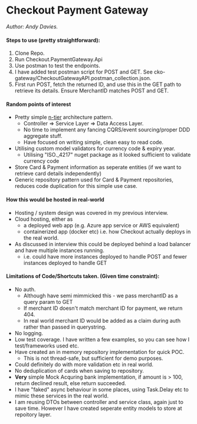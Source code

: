 # Checkout Payment Gateway
_Author: Andy Davies._

#### Steps to use (pretty straightforward):
1. Clone Repo.
2. Run Checkout.PaymentGateway.Api
3. Use postman to test the endpoints.
4. I have added test postman script for POST and GET. See cko-gateway/CheckoutGatewayAPI.postman_collection.json.
5. First run POST, fetch the returned ID, and use this in the GET path to retrieve its details. Ensure MerchantID matches POST and GET.

#### Random points of interest
* Pretty simple [n-tier](https://docs.microsoft.com/en-us/azure/architecture/guide/architecture-styles/n-tier) architecture pattern.
  * Controller => Service Layer => Data Access Layer.
  * No time to implement any fancing CQRS/event sourcing/proper DDD aggregate stuff.
  * Have focused on writing simple, clean easy to read code.
* Utilising custom model validators for currency code & expiry year.
  * Utilising "ISO.\_4217" nuget package as it looked sufficient to validate currency code
* Store Card & Payment information as seperate entities (if we want to retrieve card details independently)
* Generic repository pattern used for Card & Payment repositories, reduces code duplication for this simple use case.

#### How this would be hosted in real-world
* Hosting / system design was covered in my previous interview.
* Cloud hosting, either as
  * a deployed web app (e.g. Azure app service or AWS equivalent)
  * containerized app (docker etc) i.e. how Checkout actually deploys in the real world.
* As discussed in interview this could be deployed behind a load balancer and have multiple instances running.
  * i.e. could have more instances deployed to handle POST and fewer instances deployed to handle GET

#### Limitations of Code/Shortcuts taken. (Given time constraint):
* No auth.
  * Although have semi mimmicked this - we pass merchantID as a query param to GET
  * If merchant ID doesn't match merchant ID for payment, we return 404.
  * In real world merchant ID would be added as a claim during auth rather than passed in querystring.
* No logging.
* Low test coverage. I have written a few examples, so you can see how I test/frameworks used etc.
* Have created an in memory repository implementation for quick POC.
  * This is not thread-safe, but sufficient for demo purposes.
* Could definitely do with more validation etc in real world.
* No deduplication of cards when saving to repository.
* **Very** simple Mock Acquring bank implementation, if amount is > 100, return declined result, else return succeeded.
* I have "faked" async behaviour in some places, using Task.Delay etc to mimic these services in the real world.
* I am reusing DTOs between controller and service class, again just to save time. However I have created seperate entity models to store at repoitory layer.
